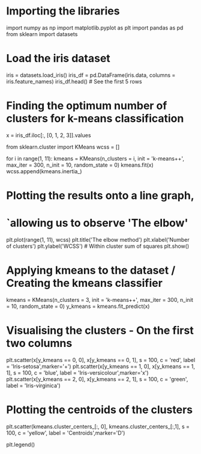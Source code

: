 # Importing the libraries
import numpy as np
import matplotlib.pyplot as plt
import pandas as pd
from sklearn import datasets

# Load the iris dataset
iris = datasets.load_iris()
iris_df = pd.DataFrame(iris.data, columns = iris.feature_names)
iris_df.head() # See the first 5 rows

# Finding the optimum number of clusters for k-means classification

x = iris_df.iloc[:, [0, 1, 2, 3]].values

from sklearn.cluster import KMeans
wcss = []

for i in range(1, 11):
    kmeans = KMeans(n_clusters = i, init = 'k-means++', 
                    max_iter = 300, n_init = 10, random_state = 0)
    kmeans.fit(x)
    wcss.append(kmeans.inertia_)
    
# Plotting the results onto a line graph, 
# `allowing us to observe 'The elbow'
plt.plot(range(1, 11), wcss)
plt.title('The elbow method')
plt.xlabel('Number of clusters')
plt.ylabel('WCSS') # Within cluster sum of squares
plt.show()

# Applying kmeans to the dataset / Creating the kmeans classifier
kmeans = KMeans(n_clusters = 3, init = 'k-means++',
                max_iter = 300, n_init = 10, random_state = 0)
y_kmeans = kmeans.fit_predict(x)

# Visualising the clusters - On the first two columns
plt.scatter(x[y_kmeans == 0, 0], x[y_kmeans == 0, 1], 
            s = 100, c = 'red', label = 'Iris-setosa',marker='+')
plt.scatter(x[y_kmeans == 1, 0], x[y_kmeans == 1, 1], 
            s = 100, c = 'blue', label = 'Iris-versicolour',marker='x')
plt.scatter(x[y_kmeans == 2, 0], x[y_kmeans == 2, 1],
            s = 100, c = 'green', label = 'Iris-virginica')

# Plotting the centroids of the clusters
plt.scatter(kmeans.cluster_centers_[:, 0], kmeans.cluster_centers_[:,1], 
            s = 100, c = 'yellow', label = 'Centroids',marker='D')

plt.legend()
